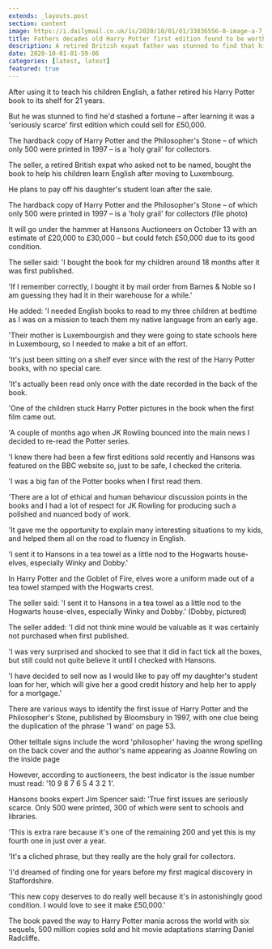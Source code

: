 ```yaml
---
extends: _layouts.post
section: content
image: https://i.dailymail.co.uk/1s/2020/10/01/01/33836556-0-image-a-7_1601511407034.jpg 
title: Fathers decades old Harry Potter first edition found to be worth a fortune 
description: A retired British expat father was stunned to find that his copy of Harry Potter and the Philosophers Stone was a super-rare first edition worth up to £50,000. 
date: 2020-10-01-01-59-06 
categories: [latest, latest] 
featured: true 
--- 
```

After using it to teach his children English, a father retired his Harry Potter book to its shelf for 21 years.

But he was stunned to find he'd stashed a fortune – after learning it was a 'seriously scarce' first edition which could sell for £50,000.

The hardback copy of Harry Potter and the Philosopher's Stone – of which only 500 were printed in 1997 – is a 'holy grail' for collectors. 

The seller, a retired British expat who asked not to be named, bought the book to help his children learn English after moving to Luxembourg. 

He plans to pay off his daughter's student loan after the sale.

The hardback copy of Harry Potter and the Philosopher's Stone – of which only 500 were printed in 1997 – is a 'holy grail' for collectors (file photo)

It will go under the hammer at Hansons Auctioneers on October 13 with an estimate of £20,000 to £30,000 – but could fetch £50,000 due to its good condition. 

The seller said: 'I bought the book for my children around 18 months after it was first published.

'If I remember correctly, I bought it by mail order from Barnes & Noble so I am guessing they had it in their warehouse for a while.'

He added: 'I needed English books to read to my three children at bedtime as I was on a mission to teach them my native language from an early age.

'Their mother is Luxembourgish and they were going to state schools here in Luxembourg, so I needed to make a bit of an effort.

'It's just been sitting on a shelf ever since with the rest of the Harry Potter books, with no special care.

'It's actually been read only once with the date recorded in the back of the book.

'One of the children stuck Harry Potter pictures in the book when the first film came out.

'A couple of months ago when JK Rowling bounced into the main news I decided to re-read the Potter series.

'I knew there had been a few first editions sold recently and Hansons was featured on the BBC website so, just to be safe, I checked the criteria.

'I was a big fan of the Potter books when I first read them.

'There are a lot of ethical and human behaviour discussion points in the books and I had a lot of respect for JK Rowling for producing such a polished and nuanced body of work.

'It gave me the opportunity to explain many interesting situations to my kids, and helped them all on the road to fluency in English.

'I sent it to Hansons in a tea towel as a little nod to the Hogwarts house-elves, especially Winky and Dobby.'

In Harry Potter and the Goblet of Fire, elves wore a uniform made out of a tea towel stamped with the Hogwarts crest.

The seller said: 'I sent it to Hansons in a tea towel as a little nod to the Hogwarts house-elves, especially Winky and Dobby.' (Dobby, pictured)

The seller added: 'I did not think mine would be valuable as it was certainly not purchased when first published.

'I was very surprised and shocked to see that it did in fact tick all the boxes, but still could not quite believe it until I checked with Hansons.

'I have decided to sell now as I would like to pay off my daughter's student loan for her, which will give her a good credit history and help her to apply for a mortgage.'

There are various ways to identify the first issue of Harry Potter and the Philosopher's Stone, published by Bloomsbury in 1997, with one clue being the duplication of the phrase '1 wand' on page 53.

Other telltale signs include the word 'philosopher' having the wrong spelling on the back cover and the author's name appearing as Joanne Rowling on the inside page

However, according to auctioneers, the best indicator is the issue number must read: '10 9 8 7 6 5 4 3 2 1'.

Hansons books expert Jim Spencer said: 'True first issues are seriously scarce. Only 500 were printed, 300 of which were sent to schools and libraries.

'This is extra rare because it's one of the remaining 200 and yet this is my fourth one in just over a year.

'It's a cliched phrase, but they really are the holy grail for collectors.

'I'd dreamed of finding one for years before my first magical discovery in Staffordshire.

'This new copy deserves to do really well because it's in astonishingly good condition. I would love to see it make £50,000.'

The book paved the way to Harry Potter mania across the world with six sequels, 500 million copies sold and hit movie adaptations starring Daniel Radcliffe.

